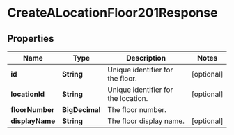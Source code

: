 <!--  Copyright 2025 Cisco Systems Inc.

Permission is hereby granted, free of charge, to any person obtaining a copy
of this software and associated documentation files (the "Software"), to deal
in the Software without restriction, including without limitation the rights
to use, copy, modify, merge, publish, distribute, sublicense, and/or sell
copies of the Software, and to permit persons to whom the Software is
furnished to do so, subject to the following conditions:

The above copyright notice and this permission notice shall be included in
all copies or substantial portions of the Software.

THE SOFTWARE IS PROVIDED "AS IS", WITHOUT WARRANTY OF ANY KIND, EXPRESS OR
IMPLIED, INCLUDING BUT NOT LIMITED TO THE WARRANTIES OF MERCHANTABILITY,
FITNESS FOR A PARTICULAR PURPOSE AND NONINFRINGEMENT. IN NO EVENT SHALL THE
AUTHORS OR COPYRIGHT HOLDERS BE LIABLE FOR ANY CLAIM, DAMAGES OR OTHER
LIABILITY, WHETHER IN AN ACTION OF CONTRACT, TORT OR OTHERWISE, ARISING FROM,
OUT OF OR IN CONNECTION WITH THE SOFTWARE OR THE USE OR OTHER DEALINGS IN
THE SOFTWARE.-->


# CreateALocationFloor201Response


## Properties

| Name | Type | Description | Notes |
|------------ | ------------- | ------------- | -------------|
|**id** | **String** | Unique identifier for the floor. |  [optional] |
|**locationId** | **String** | Unique identifier for the location. |  [optional] |
|**floorNumber** | **BigDecimal** | The floor number. |  |
|**displayName** | **String** | The floor display name. |  [optional] |




